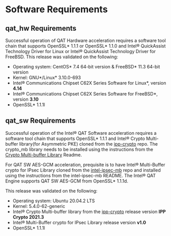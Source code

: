 # Software Requirements

## qat_hw Requirements
Successful operation of QAT Hardware acceleration requires a software tool chain
that supports OpenSSL\* 1.1.1 or OpenSSL\* 1.1.0 and Intel&reg; QuickAssist
Technology Driver for Linux or Intel&reg;  QuickAssist Technology
Driver for FreeBSD. This release was validated on the following:

* Operating system: CentOS\* 7.4 64-bit version & FreeBSD\* 11.3 64-bit version
* Kernel: GNU\*/Linux\* 3.10.0-693
* Intel&reg; Communications Chipset C62X Series Software for Linux\*, version **4.14**
* Intel&reg; Communications Chipset C62X Series Software for FreeBSD\*, version **3.10**
* OpenSSL\* 1.1.1l

## qat_sw Requirements
Successful operation of the Intel&reg; QAT Software acceleration requires a
software tool chain that supports OpenSSL\* 1.1.1 and Intel&reg; Crypto
Multi-buffer library(for Asymmetric PKE) cloned from the [ipp-crypto][1] repo.
The crypto_mb library needs to be installed using the instructions from the
[Crypto Multi-buffer Library][2] Readme.

For QAT SW AES-GCM acceleration, prequisite is to have Intel&reg;
Multi-Buffer crypto for IPsec Library cloned from the [intel-ipsec-mb][3]
repo and installed using the instructions from the intel-ipsec-mb README.
The Intel&reg; QAT Engine supports QAT SW AES-GCM from OpenSSL\* 1.1.1d.

This release was validated on the following:

* Operating system: Ubuntu 20.04.2 LTS
* Kernel: 5.4.0-62-generic
* Intel&reg; Crypto Multi-buffer library from the [ipp-crypto][1] release
  version **IPP Crypto 2021.3**
* Intel&reg; Multi-Buffer crypto for IPsec Library release version **v1.0**
* OpenSSL\* 1.1.1l

[1]:https://github.com/intel/ipp-crypto
[2]:https://github.com/intel/ipp-crypto/tree/develop/sources/ippcp/crypto_mb
[3]:https://github.com/intel/intel-ipsec-mb
